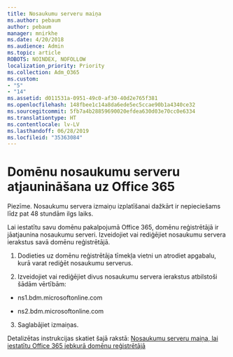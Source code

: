 ```yaml
---
title: Nosaukumu serveru maiņa
ms.author: pebaum
author: pebaum
manager: mnirkhe
ms.date: 4/20/2018
ms.audience: Admin
ms.topic: article
ROBOTS: NOINDEX, NOFOLLOW
localization_priority: Priority
ms.collection: Adm_O365
ms.custom:
- "5"
- "14"
ms.assetid: d011531a-0951-49c0-af30-40d2e765f381
ms.openlocfilehash: 148fbee1c14a8da6ede5ec5ccae90b1a4340ce32
ms.sourcegitcommit: 5fb7a4b28859690020efdea630d03e70cc0e6334
ms.translationtype: HT
ms.contentlocale: lv-LV
ms.lasthandoff: 06/28/2019
ms.locfileid: "35363084"
---
```

# <a name="update-your-domain-nameservers-to-office-365"></a>Domēnu nosaukumu serveru atjaunināšana uz Office 365

Piezīme. Nosaukumu servera izmaiņu izplatīšanai dažkārt ir nepieciešams līdz pat 48 stundām ilgs laiks.
  
Lai iestatītu savu domēnu pakalpojumā Office 365, domēnu reģistrētājā ir jāatjaunina nosaukumu serveri. Izveidojiet vai rediģējiet nosaukumu servera ierakstus savā domēnu reģistrētājā.
  
1. Dodieties uz domēnu reģistrētāja tīmekļa vietni un atrodiet apgabalu, kurā varat rediģēt nosaukumu serverus.
  
2. Izveidojiet vai rediģējiet divus nosaukumu servera ierakstus atbilstoši šādām vērtībām:

  - ns1.bdm.microsoftonline.com

  - ns2.bdm.microsoftonline.com

3. Saglabājiet izmaiņas.

Detalizētas instrukcijas skatiet šajā rakstā: [Nosaukumu serveru maiņa, lai iestatītu Office 365 jebkurā domēnu reģistrētājā](https://support.office.com/article/Change-nameservers-at-any-domain-registrar-to-set-up-Office-365-a8b487a9-2a45-4581-9dc4-5d28a47010a2.aspx)
  